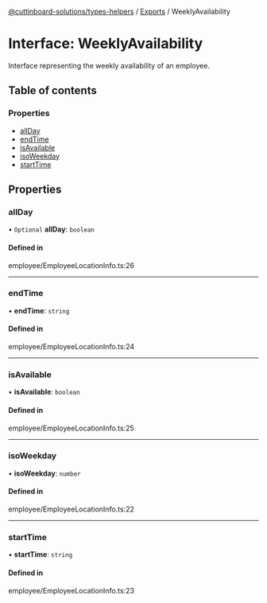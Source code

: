 [@cuttinboard-solutions/types-helpers](../README.md) / [Exports](../modules.md) / WeeklyAvailability

# Interface: WeeklyAvailability

Interface representing the weekly availability of an employee.

## Table of contents

### Properties

- [allDay](WeeklyAvailability.md#allday)
- [endTime](WeeklyAvailability.md#endtime)
- [isAvailable](WeeklyAvailability.md#isavailable)
- [isoWeekday](WeeklyAvailability.md#isoweekday)
- [startTime](WeeklyAvailability.md#starttime)

## Properties

### allDay

• `Optional` **allDay**: `boolean`

#### Defined in

employee/EmployeeLocationInfo.ts:26

___

### endTime

• **endTime**: `string`

#### Defined in

employee/EmployeeLocationInfo.ts:24

___

### isAvailable

• **isAvailable**: `boolean`

#### Defined in

employee/EmployeeLocationInfo.ts:25

___

### isoWeekday

• **isoWeekday**: `number`

#### Defined in

employee/EmployeeLocationInfo.ts:22

___

### startTime

• **startTime**: `string`

#### Defined in

employee/EmployeeLocationInfo.ts:23
